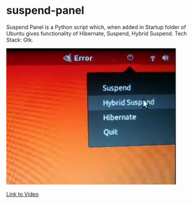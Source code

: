 # suspend-panel

Suspend Panel is a Python script which, when added in Startup folder of Ubuntu gives functionality of Hibernate, Suspend, Hybrid Suspend.
Tech Stack: Gtk.

![Image of Suspend Panel](SuspendPanel.jpg)

[Link to Video](https://drive.google.com/file/d/1jmXQpqvA4_kTqo9pCYcHPwnjwO8H1HFn/view?usp=sharing)
